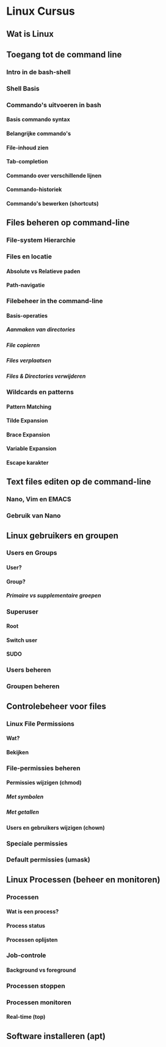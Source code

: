 # Linux Cursus

## Wat is Linux


## Toegang tot de command line

### Intro in de bash-shell

### Shell Basis

### Commando's uitvoeren in bash

#### Basis commando syntax

#### Belangrijke commando's

#### File-inhoud zien

#### Tab-completion

#### Commando over verschillende lijnen

#### Commando-historiek

#### Commando's bewerken (shortcuts)





## Files beheren op command-line

### File-system Hierarchie

### Files en locatie

#### Absolute vs Relatieve paden

#### Path-navigatie

### Filebeheer in the command-line

#### Basis-operaties

##### Aanmaken van directories

##### File copieren

##### Files verplaatsen

##### Files & Directories verwijderen

### Wildcards en patterns

#### Pattern Matching

#### Tilde Expansion

#### Brace Expansion

#### Variable Expansion

#### Escape karakter




## Text files editen op de command-line

### Nano, Vim en EMACS

### Gebruik van Nano





## Linux gebruikers en groupen

### Users en Groups

#### User?

#### Group?

##### Primaire vs supplementaire groepen

### Superuser

#### Root

#### Switch user

#### SUDO

### Users beheren

### Groupen beheren





## Controlebeheer voor files

### Linux File Permissions

#### Wat?

#### Bekijken

### File-permissies beheren

#### Permissies wijzigen (chmod)

##### Met symbolen

##### Met getallen

#### Users en gebruikers wijzigen (chown)

### Speciale permissies

### Default permissies (umask)



## Linux Processen (beheer en monitoren)

### Processen

#### Wat is een process?

#### Process status

#### Processen oplijsten

### Job-controle

#### Background vs foreground

### Processen stoppen

### Processen monitoren

#### Real-time (top)





## Software installeren (apt)


